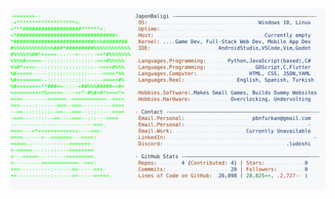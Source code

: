 <a href="https://github.com/JaponBaligi/JaponBaligi">
  <picture>
    <source media="(prefers-color-scheme: dark)" srcset="https://raw.githubusercontent.com/JaponBaligi/JaponBaligi/main/dark_mode.svg">
    <img alt="JaponBaligi's GitHub Profile README" src="https://raw.githubusercontent.com/JaponBaligi/JaponBaligi/main/light_mode.svg">
  </picture>
</a>

